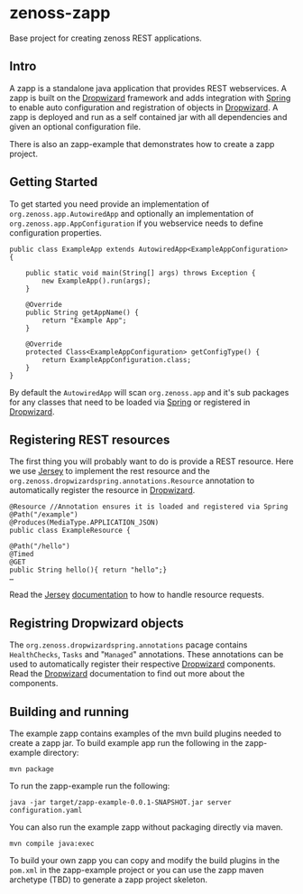 zenoss-zapp
===========

Base project for creating zenoss REST applications.

Intro
----
A zapp is a standalone java application that provides REST webservices. A zapp is built on the
[Dropwizard][1] framework and adds integration with [Spring][2] to enable
auto configuration and registration of objects in [Dropwizard][1]. A zapp is deployed and run as a self contained jar with all dependencies and given an optional configuration file.

There is also an zapp-example that demonstrates how to create a zapp project.

Getting Started
---
To get started you need provide an implementation of `org.zenoss.app.AutowiredApp` and optionally an implementation of `org.zenoss.app.AppConfiguration` if you webservice needs to define configuration properties.

	public class ExampleApp extends AutowiredApp<ExampleAppConfiguration> {

    	public static void main(String[] args) throws Exception {
        	new ExampleApp().run(args);
    	}

	    @Override
    	public String getAppName() {
        	return "Example App";
    	}

	    @Override
    	protected Class<ExampleAppConfiguration> getConfigType() {
        	return ExampleAppConfiguration.class;
	    }
    }

By default the `AutowiredApp` will scan `org.zenoss.app` and it's sub packages for any classes that need to be loaded via [Spring][2] or registered in [Dropwizard][1].

Registering REST resources
---
The first thing you will probably want to do is provide a REST resource. Here we use [Jersey][3] to implement the rest resource and the `org.zenoss.dropwizardspring.annotations.Resource` annotation to automatically register the resource in [Dropwizard][1].

	@Resource //Annotation ensures it is loaded and registered via Spring
	@Path("/example")
	@Produces(MediaType.APPLICATION_JSON)
	public class ExampleResource {
	
	@Path("/hello")
    @Timed
    @GET
    public String hello(){ return "hello";}
	…

Read the [Jersey][3] [documentation](https://jersey.java.net/nonav/documentation/2.0/index.html) to how to handle resource requests.

Registring Dropwizard objects
---
The `org.zenoss.dropwizardspring.annotations` pacage contains `HealthChecks`, `Tasks` and "`Managed`" annotations. These annotations can be used to automatically register their respective [Dropwizard][1] components.  Read the [Dropwizard][1] documentation to find out more about the components.

Building and running
---
The example zapp contains examples of the mvn build plugins needed to create a zapp jar.  To build example app run the following in the zapp-example directory:
	
	mvn package

To run the zapp-example run the following:

	java -jar target/zapp-example-0.0.1-SNAPSHOT.jar server configuration.yaml
	

You can also run the example zapp without packaging directly via maven.

	mvn compile java:exec

To build your own zapp you can copy and modify the build plugins in the `pom.xml` in the zapp-example project or you can use the zapp maven archetype (TBD) to generate a zapp project skeleton.



[1]: http://dropwizard.codahale.com/
[2]: http://www.springsource.org/
[3]: https://jersey.java.net/